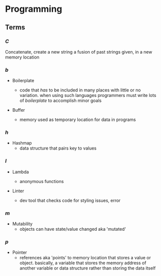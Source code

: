 # Programming

## Terms

### _C_

Concatenate, create a new string a fusion of past strings given, in a new memory location

### _b_

- Boilerplate
	- code that *has* to be included in many places with little or no variation. when using such languages programmers must write lots of _boilerplate_ to accomplish minor goals

- Buffer
	- memory used as temporary location for data in programs 

### _h_
	
- Hashmap
	- data structure that pairs key to values

### _l_

- Lambda
	- anonymous functions

- Linter
	- dev tool that checks code for styling issues, error 

### _m_

- Mutability
	- objects can have state/value changed aka 'mutated'

### _p_

- Pointer
	- references aka 'points' to memory location that stores a value or object. basically, a variable that stores the memory address of another variable or data structure rather than storing the data itself
